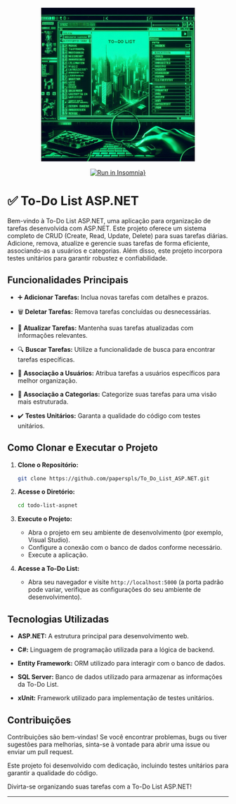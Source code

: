 <p align="center">
<img  height="350em" src="https://github.com/paperspls/To_Do_List_ASP.NET/blob/main/repositoryimage.jpeg">
</p>

<div align="center">

[![Run in Insomnia}](https://insomnia.rest/images/run.svg)](https://insomnia.rest/run/?label=To_Do_List_ASP.NET&uri=https%3A%2F%2Fraw.githubusercontent.com%2Fpaperspls%2FTo_Do_List_ASP.NET%2Fmain%2FToDoListAPI%2FProperties%2FlaunchSettings.json)    
</div>

# ✅ To-Do List ASP.NET

Bem-vindo à To-Do List ASP.NET, uma aplicação para organização de tarefas desenvolvida com ASP.NET. Este projeto oferece um sistema completo de CRUD (Create, Read, Update, Delete) para suas tarefas diárias. Adicione, remova, atualize e gerencie suas tarefas de forma eficiente, associando-as a usuários e categorias. Além disso, este projeto incorpora testes unitários para garantir robustez e confiabilidade.

## Funcionalidades Principais

- ➕ **Adicionar Tarefas:** Inclua novas tarefas com detalhes e prazos.

- 🗑️ **Deletar Tarefas:** Remova tarefas concluídas ou desnecessárias.

- 🔄 **Atualizar Tarefas:** Mantenha suas tarefas atualizadas com informações relevantes.

- 🔍 **Buscar Tarefas:** Utilize a funcionalidade de busca para encontrar tarefas específicas.

- 👤 **Associação a Usuários:** Atribua tarefas a usuários específicos para melhor organização.

- 📂 **Associação a Categorias:** Categorize suas tarefas para uma visão mais estruturada.

- ✔️ **Testes Unitários:** Garanta a qualidade do código com testes unitários.

## Como Clonar e Executar o Projeto

1. **Clone o Repositório:**
    ```bash
    git clone https://github.com/paperspls/To_Do_List_ASP.NET.git
    ```

2. **Acesse o Diretório:**
    ```bash
    cd todo-list-aspnet
    ```

3. **Execute o Projeto:**
    - Abra o projeto em seu ambiente de desenvolvimento (por exemplo, Visual Studio).
    - Configure a conexão com o banco de dados conforme necessário.
    - Execute a aplicação.

4. **Acesse a To-Do List:**
    - Abra seu navegador e visite `http://localhost:5000` (a porta padrão pode variar, verifique as configurações do seu ambiente de desenvolvimento).

## Tecnologias Utilizadas

- **ASP.NET:** A estrutura principal para desenvolvimento web.
  
- **C#:** Linguagem de programação utilizada para a lógica de backend.

- **Entity Framework:** ORM utilizado para interagir com o banco de dados.

- **SQL Server:** Banco de dados utilizado para armazenar as informações da To-Do List.

- **xUnit:** Framework utilizado para implementação de testes unitários.

## Contribuições

Contribuições são bem-vindas! Se você encontrar problemas, bugs ou tiver sugestões para melhorias, sinta-se à vontade para abrir uma issue ou enviar um pull request.

Este projeto foi desenvolvido com dedicação, incluindo testes unitários para garantir a qualidade do código.

Divirta-se organizando suas tarefas com a To-Do List ASP.NET!

--- 
